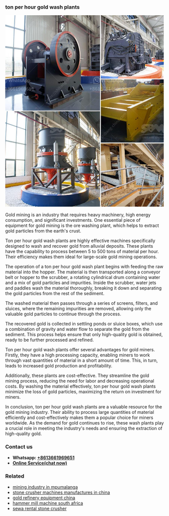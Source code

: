 <h3>ton per hour gold wash plants</h3><img src='1706754307.jpg' alt=''><p>Gold mining is an industry that requires heavy machinery, high energy consumption, and significant investments. One essential piece of equipment for gold mining is the ore washing plant, which helps to extract gold particles from the earth's crust.</p><p>Ton per hour gold wash plants are highly effective machines specifically designed to wash and recover gold from alluvial deposits. These plants have the capability to process between 5 to 500 tons of material per hour. Their efficiency makes them ideal for large-scale gold mining operations.</p><p>The operation of a ton per hour gold wash plant begins with feeding the raw material into the hopper. The material is then transported along a conveyor belt or hopper to the scrubber, a rotating cylindrical drum containing water and a mix of gold particles and impurities. Inside the scrubber, water jets and paddles wash the material thoroughly, breaking it down and separating the gold particles from the rest of the sediment.</p><p>The washed material then passes through a series of screens, filters, and sluices, where the remaining impurities are removed, allowing only the valuable gold particles to continue through the process.</p><p>The recovered gold is collected in settling ponds or sluice boxes, which use a combination of gravity and water flow to separate the gold from the sediment. This process helps ensure that only high-quality gold is obtained, ready to be further processed and refined.</p><p>Ton per hour gold wash plants offer several advantages for gold miners. Firstly, they have a high processing capacity, enabling miners to work through vast quantities of material in a short amount of time. This, in turn, leads to increased gold production and profitability.</p><p>Additionally, these plants are cost-effective. They streamline the gold mining process, reducing the need for labor and decreasing operational costs. By washing the material effectively, ton per hour gold wash plants minimize the loss of gold particles, maximizing the return on investment for miners.</p><p>In conclusion, ton per hour gold wash plants are a valuable resource for the gold mining industry. Their ability to process large quantities of material efficiently and cost-effectively makes them a popular choice for miners worldwide. As the demand for gold continues to rise, these wash plants play a crucial role in meeting the industry's needs and ensuring the extraction of high-quality gold.</p><h3>Contact us</h3><ul><li><strong>Whatsapp:&nbsp;<a href="https://wa.me/8613661969651">+8613661969651</a></strong></li><li><a href="https://swt.shibang-china.com/?git&amp;zhl&amp;ton per hour gold wash plants"><strong>Online Service(chat now)</strong></a></li></ul><h3>Related</h3><ul><li><a href='mining industry in mpumalanga.md'>mining industry in mpumalanga</a></li><li><a href='stone crusher machines manufactures in china.md'>stone crusher machines manufactures in china</a></li><li><a href='gold refinery equipment china.md'>gold refinery equipment china</a></li><li><a href='hammer mill machine south africa.md'>hammer mill machine south africa</a></li><li><a href='sewa rental stone crusher.md'>sewa rental stone crusher</a></li></ul>